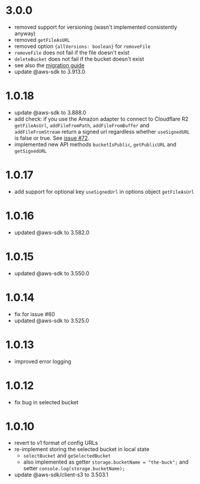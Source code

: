 # 3.0.0
- removed support for versioning (wasn't implemented consistently anyway)
- removed `getFileAsURL`
- removed option `{allVersions: boolean}` for `removeFile`
- `removeFile` does not fail if the file doesn't exist
- `deleteBucket` does not fail if the bucket doesn't exist
- see also the [migration guide](https://github.com/tweedegolf/storage-abstraction/blob/master/migration_to_api3.0.md)
- update @aws-sdk to 3.913.0

# 1.0.18
- update @aws-sdk to 3.888.0
- add check: if you use the Amazon adapter to connect to Cloudflare R2 `getFileAsUrl`, `addFileFromPath`, `addFileFromBuffer` and `addFileFromStream` return a signed url regardless whether `useSignedURL` is false or true. See [issue #72](https://github.com/tweedegolf/storage-abstraction/issues/72). 
- implemented new API methods `bucketIsPublic`, `getPublicURL` and `getSignedURL`

# 1.0.17
- add support for optional key `useSignedUrl` in options object `getFileAsUrl`

# 1.0.16
- updated @aws-sdk to 3.582.0

# 1.0.15
- updated @aws-sdk to 3.550.0

# 1.0.14
- fix for issue #60
- updated @aws-sdk to 3.525.0

# 1.0.13
- improved error logging

# 1.0.12
- fix bug in selected bucket

# 1.0.10
- revert to v1 format of config URLs
- re-implement storing the selected bucket in local state
  - `selectBucket` and `geSelectedBucket`
  - also implemented as getter
    `storage.bucketName = "the-buck";` and setter `console.log(storage.bucketName);`
- update @aws-sdk/client-s3 to 3.503.1
